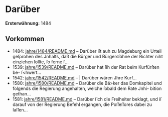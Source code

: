 # Darüber

**Ersterwähnung:** 1484

## Vorkommen
- 1484: [jahre/1484/README.md](../jahre/1484/README.md) – Darüber iſt auh zu
Magdeburg ein Urteil geſprohen des Jnhalts, daß die
Bürger und Bürgersſöhne der Richter niht einziehen
ſollte, ſo ferne ſ...
- 1539: [jahre/1539/README.md](../jahre/1539/README.md) – Darüber hat ſih der Rat beim Kurfürſten be-
ſ<hwert...
- 1542: [jahre/1542/README.md](../jahre/1542/README.md) – |
Darüber wären Jhre Kurf...
- 1580: [jahre/1580/README.md](../jahre/1580/README.md) – Darüber die Bä>ker das Domkapitel und folgends
die Regierung angehalten, welche ſobald dem Rate Jnhi-
bition gethan...
- 1581: [jahre/1581/README.md](../jahre/1581/README.md) – Darüber ſich
die Freiheiter beklagt, und iſ darauf von der Regierung
Befehl ergangen, die Poſſeſſores dabei zu laſſen...
